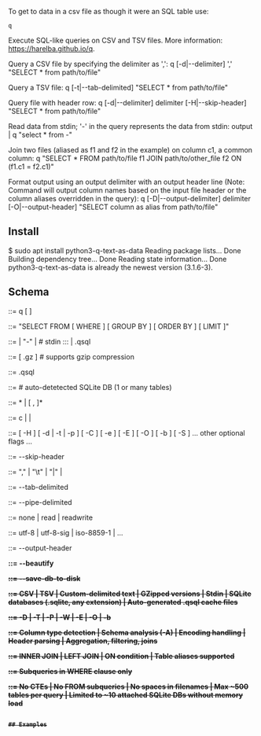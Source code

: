 To get to data in a csv file as though it were an SQL table use:

`q`

Execute SQL-like queries on CSV and TSV files. More information: https://harelba.github.io/q.

Query a CSV file by specifying the delimiter as ',':
q [-d|--delimiter] ',' "SELECT * from path/to/file"

Query a TSV file:
q [-t|--tab-delimited] "SELECT * from path/to/file"

Query file with header row:
q [-d|--delimiter] delimiter [-H|--skip-header] "SELECT * from path/to/file"

Read data from stdin; '-' in the query represents the data from stdin:
output | q "select * from -"

Join two files (aliased as f1 and f2 in the example) on column c1, a common column:
q "SELECT * FROM path/to/file f1 JOIN path/to/other_file f2 ON (f1.c1 = f2.c1)"

Format output using an output delimiter with an output header line (Note: Command will output column names based on the input file header or the column aliases overridden in the query):
q [-D|--output-delimiter] delimiter [-O|--output-header] "SELECT column as alias from path/to/file"

## Install

$ sudo apt install python3-q-text-as-data
Reading package lists... Done
Building dependency tree... Done
Reading state information... Done
python3-q-text-as-data is already the newest version (3.1.6-3).

## Schema

<command> ::= q [ <flags> ] <sql-query>

<sql-query> ::= "SELECT <select-list> FROM <table-spec> [ WHERE <condition> ] [ GROUP BY <expr> ] [ ORDER BY <expr> ] [ LIMIT <n> ]"

<table-spec> ::=
    <filename> |
    "-" |  # stdin
    <sqlite-file>:::<table-name> |
    <cache-file>.qsql

<filename> ::= <path> [ .gz ]  # supports gzip compression

<cache-file> ::= <filename>.qsql

<sqlite-file> ::= <path>  # auto-detetected SQLite DB (1 or many tables)

<select-list> ::= * | <column-ref> [ , <column-ref> ]*

<column-ref> ::= c<N> | <header-name> | <alias>

<flags> ::= [ -H ] [ -d <delimiter> | -t | -p ] [ -C <caching-mode> ] 
            [ -e <encoding> ] [ -E <encoding> ] [ -O ] [ -b ] [ -S <save-db> ]
            ... other optional flags ...

<H> ::= --skip-header

<delimiter> ::= "," | "\t" | "|" | <any-char>

<t> ::= --tab-delimited

<p> ::= --pipe-delimited

<caching-mode> ::= none | read | readwrite

<encoding> ::= utf-8 | utf-8-sig | iso-8859-1 | ... 

<O> ::= --output-header

<b> ::= --beautify

<S> ::= --save-db-to-disk <filename>

<supported-input-types> ::=
    CSV |
    TSV |
    Custom-delimited text |
    GZipped versions |
    Stdin |
    SQLite databases (.sqlite, any extension) |
    Auto-generated .qsql cache files

<output-options> ::=
    -D <delimiter> |
    -T |
    -P |
    -W <quoting-mode> |
    -E <encoding> |
    -O |
    -b

<data-analysis> ::=
    Column type detection |
    Schema analysis (-A) |
    Encoding handling |
    Header parsing |
    Aggregation, filtering, joins

<join-support> ::=
    INNER JOIN |
    LEFT JOIN |
    ON condition |
    Table aliases supported

<subquery-support> ::=
    Subqueries in WHERE clause only

<limitations> ::=
    No CTEs |
    No FROM subqueries |
    No spaces in filenames |
    Max ~500 tables per query |
    Limited to ~10 attached SQLite DBs without memory load
```

## Examples


